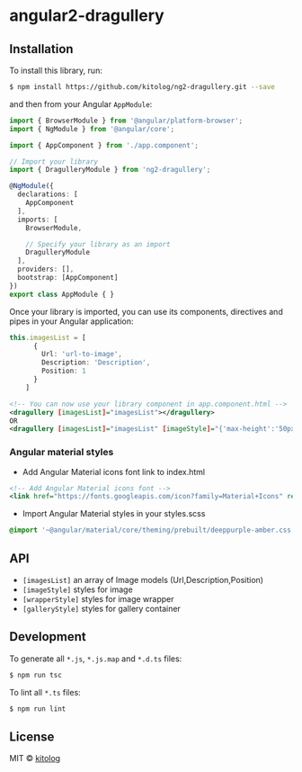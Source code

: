 # angular2-dragullery

## Installation

To install this library, run:

```bash
$ npm install https://github.com/kitolog/ng2-dragullery.git --save
```

and then from your Angular `AppModule`:

```typescript
import { BrowserModule } from '@angular/platform-browser';
import { NgModule } from '@angular/core';

import { AppComponent } from './app.component';

// Import your library
import { DragulleryModule } from 'ng2-dragullery';

@NgModule({
  declarations: [
    AppComponent
  ],
  imports: [
    BrowserModule,

    // Specify your library as an import
    DragulleryModule
  ],
  providers: [],
  bootstrap: [AppComponent]
})
export class AppModule { }
```

Once your library is imported, you can use its components, directives and pipes in your Angular application:

```typescript
this.imagesList = [
      {
        Url: 'url-to-image',
        Description: 'Description',
        Position: 1
      }
    ]
```

```xml
<!-- You can now use your library component in app.component.html -->
<dragullery [imagesList]="imagesList"></dragullery>
OR
<dragullery [imagesList]="imagesList" [imageStyle]="{'max-height':'50px'}"></dragullery>
```

### Angular material styles
 - Add Angular Material icons font link to index.html
```xml
<!-- Add Angular Material icons font -->
<link href="https://fonts.googleapis.com/icon?family=Material+Icons" rel="stylesheet">
```
 - Import Angular Material styles in your styles.scss
```scss
@import '~@angular/material/core/theming/prebuilt/deeppurple-amber.css';
```

## API
 - ```[imagesList]``` an array of Image models (Url,Description,Position)
 - ```[imageStyle]``` styles for image
 - ```[wrapperStyle]``` styles for image wrapper
 - ```[galleryStyle]``` styles for gallery container
## Development

To generate all `*.js`, `*.js.map` and `*.d.ts` files:

```bash
$ npm run tsc
```

To lint all `*.ts` files:

```bash
$ npm run lint
```

## License

MIT © [kitolog](mailto:nikita.kosilo@gmail.com)
